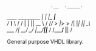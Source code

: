                     .__  ._____.    
   ____ _________  _|  | |__\_ |__  
  / ___\\____ \  \/ /  | |  || __ \ 
 / /_/  >  |_> >   /|  |_|  || \_\ \
 \___  /|   __/ \_/ |____/__||___  /
/_____/ |__|                     \/ 

   General purpose VHDL library.
